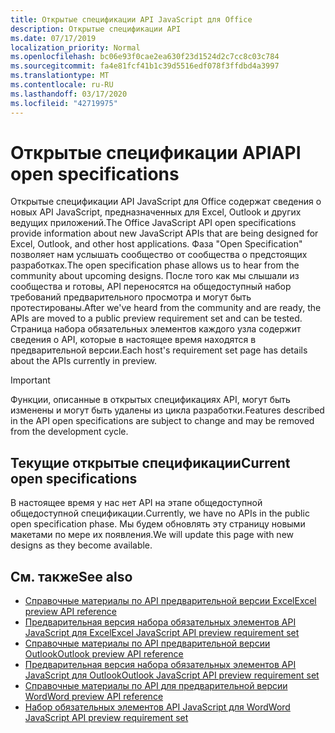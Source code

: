 ```yaml
---
title: Открытые спецификации API JavaScript для Office
description: Открытые спецификации API
ms.date: 07/17/2019
localization_priority: Normal
ms.openlocfilehash: bc06e93f0cae2ea630f23d1524d2c7cc8c03c784
ms.sourcegitcommit: fa4e81fcf41b1c39d5516edf078f3ffdbd4a3997
ms.translationtype: MT
ms.contentlocale: ru-RU
ms.lasthandoff: 03/17/2020
ms.locfileid: "42719975"
---
```

# <a name="api-open-specifications"></a><span data-ttu-id="42dcb-103">Открытые спецификации API</span><span class="sxs-lookup"><span data-stu-id="42dcb-103">API open specifications</span></span>

<span data-ttu-id="42dcb-104">Открытые спецификации API JavaScript для Office содержат сведения о новых API JavaScript, предназначенных для Excel, Outlook и других ведущих приложений.</span><span class="sxs-lookup"><span data-stu-id="42dcb-104">The Office JavaScript API open specifications provide information about new JavaScript APIs that are being designed for Excel, Outlook, and other host applications.</span></span> <span data-ttu-id="42dcb-105">Фаза "Open Specification" позволяет нам услышать сообщество от сообщества о предстоящих разработках.</span><span class="sxs-lookup"><span data-stu-id="42dcb-105">The open specification phase allows us to hear from the community about upcoming designs.</span></span> <span data-ttu-id="42dcb-106">После того как мы слышали из сообщества и готовы, API переносятся на общедоступный набор требований предварительного просмотра и могут быть протестированы.</span><span class="sxs-lookup"><span data-stu-id="42dcb-106">After we've heard from the community and are ready, the APIs are moved to a public preview requirement set and can be tested.</span></span> <span data-ttu-id="42dcb-107">Страница набора обязательных элементов каждого узла содержит сведения о API, которые в настоящее время находятся в предварительной версии.</span><span class="sxs-lookup"><span data-stu-id="42dcb-107">Each host's requirement set page has details about the APIs currently in preview.</span></span>

> [!IMPORTANT]
> <span data-ttu-id="42dcb-108">Функции, описанные в открытых спецификациях API, могут быть изменены и могут быть удалены из цикла разработки.</span><span class="sxs-lookup"><span data-stu-id="42dcb-108">Features described in the API open specifications are subject to change and may be removed from the development cycle.</span></span>

## <a name="current-open-specifications"></a><span data-ttu-id="42dcb-109">Текущие открытые спецификации</span><span class="sxs-lookup"><span data-stu-id="42dcb-109">Current open specifications</span></span>

<span data-ttu-id="42dcb-110">В настоящее время у нас нет API на этапе общедоступной общедоступной спецификации.</span><span class="sxs-lookup"><span data-stu-id="42dcb-110">Currently, we have no APIs in the public open specification phase.</span></span> <span data-ttu-id="42dcb-111">Мы будем обновлять эту страницу новыми макетами по мере их появления.</span><span class="sxs-lookup"><span data-stu-id="42dcb-111">We will update this page with new designs as they become available.</span></span>

## <a name="see-also"></a><span data-ttu-id="42dcb-112">См. также</span><span class="sxs-lookup"><span data-stu-id="42dcb-112">See also</span></span>

- [<span data-ttu-id="42dcb-113">Справочные материалы по API предварительной версии Excel</span><span class="sxs-lookup"><span data-stu-id="42dcb-113">Excel preview API reference</span></span>](/javascript/api/excel)
- [<span data-ttu-id="42dcb-114">Предварительная версия набора обязательных элементов API JavaScript для Excel</span><span class="sxs-lookup"><span data-stu-id="42dcb-114">Excel JavaScript API preview requirement set</span></span>](../requirement-sets/excel-preview-apis.md)
- [<span data-ttu-id="42dcb-115">Справочные материалы по API предварительной версии Outlook</span><span class="sxs-lookup"><span data-stu-id="42dcb-115">Outlook preview API reference</span></span>](/javascript/api/outlook)
- [<span data-ttu-id="42dcb-116">Предварительная версия набора обязательных элементов API JavaScript для Outlook</span><span class="sxs-lookup"><span data-stu-id="42dcb-116">Outlook JavaScript API preview requirement set</span></span>](..//objectmodel/preview-requirement-set/outlook-requirement-set-preview.md)
- [<span data-ttu-id="42dcb-117">Справочные материалы по API для предварительной версии Word</span><span class="sxs-lookup"><span data-stu-id="42dcb-117">Word preview API reference</span></span>](/javascript/api/word)
- [<span data-ttu-id="42dcb-118">Набор обязательных элементов API JavaScript для Word</span><span class="sxs-lookup"><span data-stu-id="42dcb-118">Word JavaScript API preview requirement set</span></span>](../requirement-sets/word-preview-apis.md)
